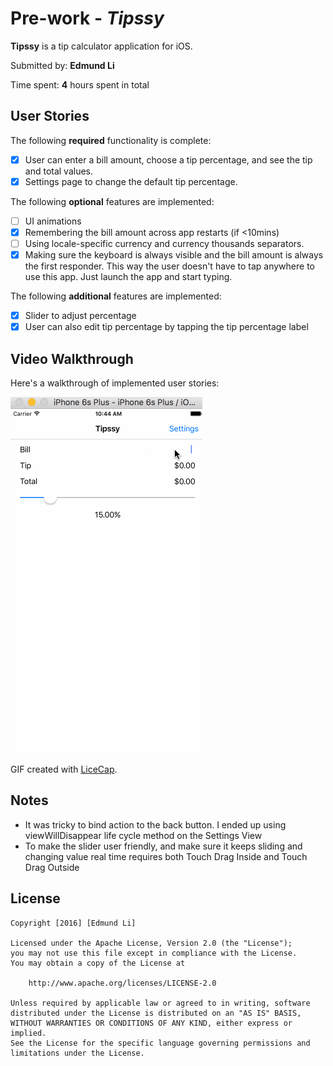 # Pre-work - *Tipssy*

**Tipssy** is a tip calculator application for iOS.

Submitted by: **Edmund Li**

Time spent: **4** hours spent in total

## User Stories

The following **required** functionality is complete:

* [x] User can enter a bill amount, choose a tip percentage, and see the tip and total values.
* [x] Settings page to change the default tip percentage.

The following **optional** features are implemented:
* [ ] UI animations
* [x] Remembering the bill amount across app restarts (if <10mins)
* [ ] Using locale-specific currency and currency thousands separators.
* [x] Making sure the keyboard is always visible and the bill amount is always the first responder. This way the user doesn't have to tap anywhere to use this app. Just launch the app and start typing.

The following **additional** features are implemented:

- [x] Slider to adjust percentage
- [x] User can also edit tip percentage by tapping the tip percentage label

## Video Walkthrough 

Here's a walkthrough of implemented user stories:

![gif_walkthrough]

[gif_walkthrough]: tipssy.gif

GIF created with [LiceCap](http://www.cockos.com/licecap/).

## Notes

- It was tricky to bind action to the back button. I ended up using viewWillDisappear life cycle method on the Settings View
- To make the slider user friendly, and make sure it keeps sliding and changing value real time requires both Touch Drag Inside and Touch Drag Outside

## License

    Copyright [2016] [Edmund Li]

    Licensed under the Apache License, Version 2.0 (the "License");
    you may not use this file except in compliance with the License.
    You may obtain a copy of the License at

        http://www.apache.org/licenses/LICENSE-2.0

    Unless required by applicable law or agreed to in writing, software
    distributed under the License is distributed on an "AS IS" BASIS,
    WITHOUT WARRANTIES OR CONDITIONS OF ANY KIND, either express or implied.
    See the License for the specific language governing permissions and
    limitations under the License.
